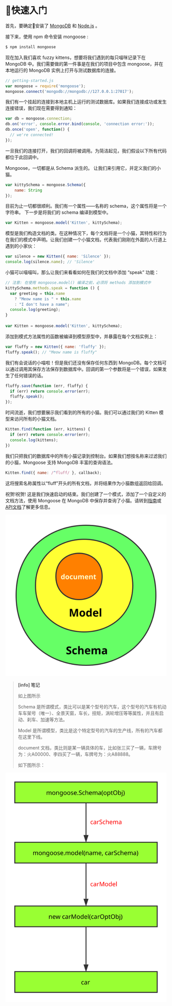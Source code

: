 # 快速入门

首先，要确定安装了 [MongoDB](http://www.mongodb.org.cn/) 和 [Node.js](http://nodejs.cn/) 。

接下来，使用 npm 命令安装 mongoose :

```bash
$ npm install mongoose
```

现在加入我们喜欢 fuzzy kittens，想要将我们遇到的每只喵咪记录下在 MongoDB 中。我们需要做的第一件事是在我们的项目中包含 mongoose，并在本地运行的 MongoDB 实例上打开与测试数据库的连接。

```js
// getting-started.js
var mongoose = require('mongoose');
mongoose.connect('mongodb://mongodb://127.0.0.1:27017');
```

我们有一个挂起的连接到本地主机上运行的测试数据库。如果我们连接成功或发生连接错误，我们现在需要得到通知：

```js
var db = mongoose.connection;
db.on('error', console.error.bind(console, 'connection error:'));
db.once('open', function() {
  // we're connected!
});
```

一旦我们的连接打开，我们的回调将被调用。为简洁起见，我们假设以下所有代码都位于此回调中。

Mongoose，一切都是从 Schema 派生的。 让我们来引用它，并定义我们的小猫。

```js
var kittySchema = mongoose.Schema({
    name: String
});
```

目前为止一切都很顺利。我们有一个属性——名称的 schema，这个属性将是一个字符串。 下一步是将我们的 schema 编译到模型中。

```js
var Kitten = mongoose.model('Kitten', kittySchema);
```

模型是我们构造文档的类。在这种情况下，每个文档将是一个小猫，其特性和行为在我们的模式中声明。让我们创建一个小猫文档，代表我们刚刚在外面的人行道上遇到的小家伙：

```js
var silence = new Kitten({ name: 'Silence' });
console.log(silence.name); // 'Silence'
```

小猫可以喵喵叫，那么让我们来看看如何在我们的文档中添加 “speak” 功能：

```js
// 注意: 在使用 mongoose.model() 编译之前，必须将 methods 添加到模式中
kittySchema.methods.speak = function () {
  var greeting = this.name
    ? "Meow name is " + this.name
    : "I don't have a name";
  console.log(greeting);
}

var Kitten = mongoose.model('Kitten', kittySchema);
```

添加到模式方法属性的函数被编译到模型原型中，并暴露在每个文档实例上：

```js
var fluffy = new Kitten({ name: 'fluffy' });
fluffy.speak(); // "Meow name is fluffy"
```

我们有会说话的小喵啦！但是我们还没有保存任何东西到 MongoDB。每个文档可以通过调用其保存方法保存到数据库中。回调的第一个参数将是一个错误，如果发生了任何错误的话。

```js
fluffy.save(function (err, fluffy) {
  if (err) return console.error(err);
  fluffy.speak();
});
```

时间流逝，我们想要展示我们看到的所有的小猫。我们可以通过我们的 Kitten 模型来访问所有的小猫文档。


```js
Kitten.find(function (err, kittens) {
  if (err) return console.error(err);
  console.log(kittens);
})
```

我们只把我们的数据库中的所有小猫记录到控制台。如果我们想按名称来过滤我们的小猫，Mongoose 支持 MongoDB 丰富的查询语法。


```js
Kitten.find({ name: /^fluff/ }, callback);
```

这将搜索名称属性以“fluff”开头的所有文档，并将结果作为小猫数组返回给回调。

祝贺!祝贺!
这是我们快速启动的结束。我们创建了一个模式，添加了一个自定义的文档方法，使用 Mongoose 在 MongoDB 中保存并查询了小猫。请转到[指南](/Library/mongoose/docs/guide.md)或[API文档](/Library/mongoose/docs/API.md)了解更多信息。

![](/assets/images/mongoose/mongoose.svg)

> **[info] 笔记**
>
> 如上图所示
>
> Schema 是所谓模式，类比可以是某个型号的汽车，这个型号的汽车有机动车车架号（唯一）、全景天窗，车长，扭矩，涡轮增压等等属性，并且有启动、刹车、加速等方法。
>
> Model  是所谓模型，类比是这个特定型号的汽车的生产线，所有的汽车都在这里下线。
>
> document 文档，类比则是某一辆具体的车，比如张三买了一辆，车牌号为：火A00000、李四买了一辆，车牌号为：火A88888。
>
> 如下图所示：

![](/assets/images/mongoose/car.svg)
